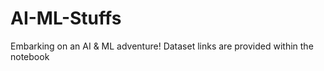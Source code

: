 # AI-ML-Stuffs
 Embarking on an AI &amp; ML adventure!
Dataset links are provided within the notebook
